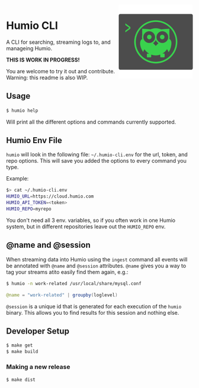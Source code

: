 <img align="right" src="docs/images/cli-logo.png" style="width: 200px" />

# Humio CLI

A CLI for searching, streaming logs to, and manageing Humio.

__THIS IS WORK IN PROGRESS!__

You are welcome to try it out and contribute.  Warning: this readme is
also WIP.

## Usage

```bash
$ humio help
```

Will print all the different options and commands currently supported.

## Humio Env File

`humio` will look in the following file: `~/.humio-cli.env` for the
url, token, and repo options. This will save you added the options to
every command you type.

Example:

```bash
$> cat ~/.humio-cli.env
HUMIO_URL=https://cloud.humio.com
HUMIO_API_TOKEN=<token>
HUMIO_REPO=myrepo
```

You don't need all 3 env. variables, so if you often work in one Humio
system, but in different repositories leave out the `HUMIO_REPO` env.


## @name and @session

When streaming data into Humio using the `ingest` command all events
will be annotated with `@name` and `@session` attributes.  `@name`
gives you a way to tag your streams atito easily find them again,
e.g.:

```bash
$ humio -n work-related /usr/local/share/mysql.conf
```

```java
@name = "work-related" | groupby(loglevel)
```

`@session` is a unique id that is generated for each execution of the `humio`
binary. This allows you to find results for this session and nothing else.

## Developer Setup

```bash
$ make get
$ make build
```

### Making a new release

```bash
$ make dist
```
